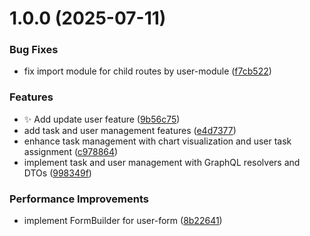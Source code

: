 # 1.0.0 (2025-07-11)

### Bug Fixes

- fix import module for child routes by user-module ([f7cb522](https://github.com/guilleps/sandbox/commit/f7cb522dd645c0bf608a61e63e7abfd164a12d52))

### Features

- :sparkles: Add update user feature ([9b56c75](https://github.com/guilleps/sandbox/commit/9b56c75935ec3543c530b010c93a69847a514c24))
- add task and user management features ([e4d7377](https://github.com/guilleps/sandbox/commit/e4d73777dcd6aa643eb0c8d7b1a47d9c0bf74193))
- enhance task management with chart visualization and user task assignment ([c978864](https://github.com/guilleps/sandbox/commit/c97886494f0a115dda18b8eccdb021eca8629941))
- implement task and user management with GraphQL resolvers and DTOs ([998349f](https://github.com/guilleps/sandbox/commit/998349fbec7cc8a89d27f4fb852114f03583b0d2))

### Performance Improvements

- implement FormBuilder for user-form ([8b22641](https://github.com/guilleps/sandbox/commit/8b2264173985a81fbcab21df97c3d0bb6b284b0a))
